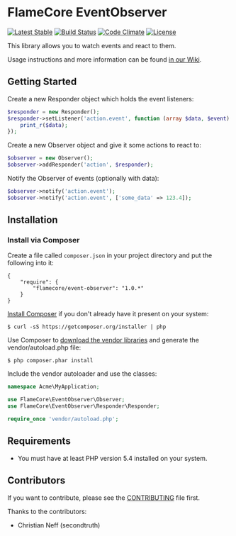 FlameCore EventObserver
=======================

[![Latest Stable](http://img.shields.io/packagist/v/flamecore/event-observer.svg)](https://packagist.org/packages/flamecore/event-observer)
[![Build Status](https://img.shields.io/travis/FlameCore/EventObserver.svg)](https://travis-ci.org/FlameCore/EventObserver)
[![Code Climate](http://img.shields.io/codeclimate/github/FlameCore/EventObserver.svg)](https://codeclimate.com/github/FlameCore/EventObserver)
[![License](http://img.shields.io/packagist/l/flamecore/event-observer.svg)](http://www.flamecore.org/projects/event-observer)

This library allows you to watch events and react to them.

Usage instructions and more information can be found [in our Wiki](https://github.com/FlameCore/EventObserver/wiki).


Getting Started
---------------

Create a new Responder object which holds the event listeners:

```php
$responder = new Responder();
$responder->setListener('action.event', function (array $data, $event) {
    print_r($data);
});
```

Create a new Observer object and give it some actions to react to:

```php
$observer = new Observer();
$observer->addResponder('action', $responder);
```

Notify the Observer of events (optionally with data):

```php
$observer->notify('action.event');
$observer->notify('action.event', ['some_data' => 123.4]);
```


Installation
------------

### Install via Composer

Create a file called `composer.json` in your project directory and put the following into it:

```
{
    "require": {
        "flamecore/event-observer": "1.0.*"
    }
}
```

[Install Composer](https://getcomposer.org/doc/00-intro.md#installation-nix) if you don't already have it present on your system:

    $ curl -sS https://getcomposer.org/installer | php

Use Composer to [download the vendor libraries](https://getcomposer.org/doc/00-intro.md#using-composer) and generate the vendor/autoload.php file:

    $ php composer.phar install

Include the vendor autoloader and use the classes:

```php
namespace Acme\MyApplication;

use FlameCore\EventObserver\Observer;
use FlameCore\EventObserver\Responder\Responder;

require_once 'vendor/autoload.php';
```


Requirements
------------

* You must have at least PHP version 5.4 installed on your system.


Contributors
------------

If you want to contribute, please see the [CONTRIBUTING](CONTRIBUTING.md) file first.

Thanks to the contributors:

* Christian Neff (secondtruth)
